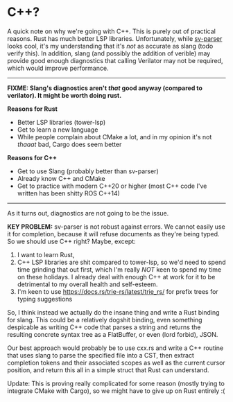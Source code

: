 # C++?
A quick note on why we're going with C++. This is purely out of practical reasons. Rust has much better LSP
libraries. Unfortunately, while [sv-parser](https://github.com/dalance/sv-parser) looks cool, it's my understanding
that it's _not_ as accurate as slang (todo verify this). In addition, slang (and possibly the addition of verible) 
may provide good enough diagnostics that calling Verilator may not be required, which would improve performance.

---

**FIXME: Slang's diagnostics aren't _that_ good anyway (compared to verilator). It might be worth doing rust.**

**Reasons for Rust**
- Better LSP libraries (tower-lsp)
- Get to learn a new language
- While people complain about CMake a lot, and in my opinion it's not _thaaat_ bad, Cargo does seem better

**Reasons for C++**
- Get to use Slang (probably better than sv-parser)
- Already know C++ and CMake
- Get to practice with modern C++20 or higher (most C++ code I've written has been shitty ROS C++14)

---

As it turns out, diagnostics are not going to be the issue.

**KEY PROBLEM:** sv-parser is not robust against errors. We cannot easily use it for completion, because it will
refuse documents as they're being typed. So we should use C++ right? Maybe, except: 
1. I want to learn Rust,
2. C++ LSP libraries are shit compared to tower-lsp, so we'd need to spend time grinding that out first, which
I'm really _NOT_ keen to spend my time on these holidays. I already deal with enough C++ at work for it to be
detrimental to my overall health and self-esteem.
3. I'm keen to use https://docs.rs/trie-rs/latest/trie_rs/ for prefix trees for typing suggestions

So, I think instead we actually do the insane thing and write a Rust binding for slang. This could be a relatively
dogshit binding, even something despicable as writing C++ code that parses a string and returns the resulting
concrete syntax tree as a FlatBuffer, or even (lord forbid), JSON.

Our best approach would probably be to use cxx.rs and write a C++ routine that uses slang to parse the 
specified file into a CST, then extract completion tokens and their associated scopes as well as the current
cursor position, and return this all in a simple struct that Rust can understand.

Update: This is proving really complicated for some reason (mostly trying to integrate CMake with Cargo), so
we might have to give up on Rust entirely :(
